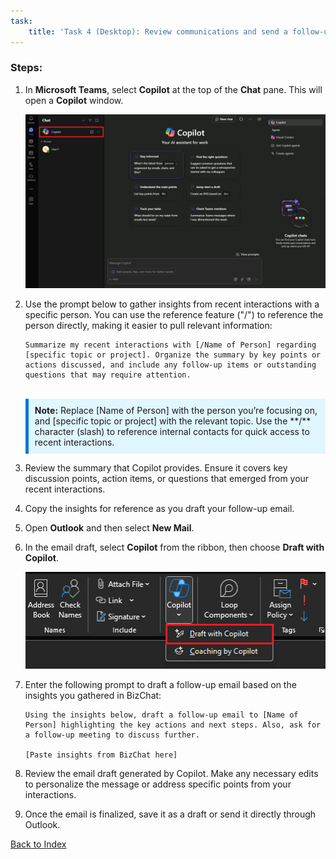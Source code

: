 ```yaml
---
task:
    title: 'Task 4 (Desktop): Review communications and send a follow-up email'
---
```


### Steps:

1. In **Microsoft Teams**, select **Copilot** at the top of the **Chat** pane.  This will open a **Copilot** window.
    
    ![screenshot showing BizChat within Teams.](../Media/business-chat-in-teams.png)

1. Use the prompt below to gather insights from recent interactions with a specific person. You can use the reference feature ("/") to reference the person directly, making it easier to pull relevant information:

    ```text
    Summarize my recent interactions with [/Name of Person] regarding [specific topic or project]. Organize the summary by key points or actions discussed, and include any follow-up items or outstanding questions that may require attention.
    ```
    <BR>
    <div style="background-color: #e0f7ff; padding: 10px; border-left: 5px solid #0078D4;">
    <strong>Note:</strong>
    Replace [Name of Person] with the person you’re focusing on, and [specific topic or project] with the relevant topic. Use the **/** character (slash) to reference internal contacts for quick access to recent interactions.
    </div>

1. Review the summary that Copilot provides. Ensure it covers key discussion points, action items, or questions that emerged from your recent interactions.

1. Copy the insights for reference as you draft your follow-up email.

1. Open **Outlook** and then select **New Mail**.

1. In the email draft, select **Copilot** from the ribbon, then choose **Draft with Copilot**.

    ![screenshot showing draft with copilot in Outlook.](../Media/copilot-outlook-desktop.png)


1. Enter the following prompt to draft a follow-up email based on the insights you gathered in BizChat:

    ```text
    Using the insights below, draft a follow-up email to [Name of Person] highlighting the key actions and next steps. Also, ask for a follow-up meeting to discuss further.

    [Paste insights from BizChat here]
    ```
1. Review the email draft generated by Copilot. Make any necessary edits to personalize the message or address specific points from your interactions.

1.  Once the email is finalized, save it as a draft or send it directly through Outlook.

[Back to Index](https://microsoftlearning.github.io/Microsoft-365-Copilot-Immersion-Experience/)